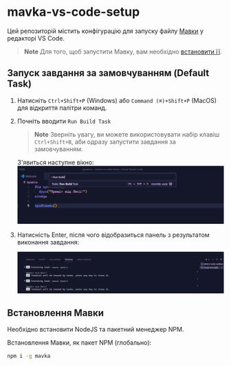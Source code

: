 # mavka-vs-code-setup

Цей репозиторій містить конфігурацію для запуску файлу [Мавки](https://xn--80aaf6ah.xn--j1amh/) у редакторі VS Code.

> **Note**
> Для того, щоб запустити Мавку, вам необхідно [встановити її](#встановлення-мавки).

## Запуск завдання за замовчуванням (Default Task)

1. Натисніть `Ctrl+Shift+P` (Windows) або `Command (⌘)+Shift+P` (MacOS)
для відкриття палітри команд.

2. Почніть вводити `Run Build Task`

    > **Note**
    > Зверніть увагу, ви можете використовувати набір клавіш `Ctrl+Shift+B`,
    > аби одразу запустити завдання за замовчуванням.

    З'явиться наступне вікно: ![Палітра команд](./img/command-palette.png)

3. Натисність Enter, після чого відобразиться панель з результатом виконання завдання:

    ![Результат виконання завдання](./img/task-result.png)

## Встановлення Мавки

Необхідно встановити NodeJS та пакетний менеджер NPM.

Встановлення Мавки, як пакет NPM (глобально):

```bash
npm i -g mavka
```

